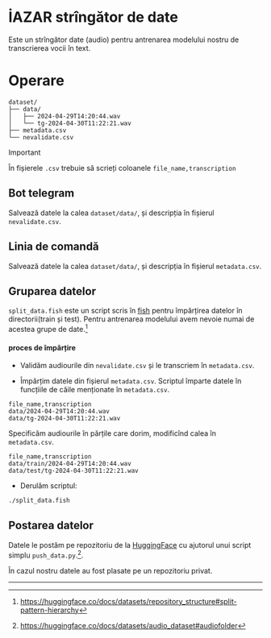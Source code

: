 # İAZAR strîngător de date

Este un strîngător date (audio) pentru antrenarea modelului nostru de transcrierea vocii în text.

# Operare


```
dataset/
├── data/
│   ├── 2024-04-29T14:20:44.wav
│   └── tg-2024-04-30T11:22:21.wav
├── metadata.csv
└── nevalidate.csv

```

> [!IMPORTANT]
>
> În fișierele `.csv` trebuie să scrieți coloanele `file_name,transcription`

## Bot telegram

Salvează datele la calea `dataset/data/`, și descripția în fișierul `nevalidate.csv`.

## Linia de comandă

Salvează datele la calea `dataset/data/`, și descripția în fișierul `metadata.csv`.

## Gruparea datelor

`split_data.fish` este un script scris în [fish](https://fishshell.com/) pentru împărțirea datelor în directorii(train și test).
Pentru antrenarea modelului avem nevoie numai de acestea grupe de date.[^hugging_split]

#### proces de împărțire

- Validăm audiourile din `nevalidate.csv` și le transcriem în `metadata.csv`.


- Împărțim datele din fișierul `metadata.csv`.
Scriptul împarte datele în funcțiile de căile menționate în `metadata.csv`.


```csv
file_name,transcription
data/2024-04-29T14:20:44.wav
data/tg-2024-04-30T11:22:21.wav
```
Specificăm audiourile în părțile care dorim, modificînd calea în `metadata.csv`.

```csv
file_name,transcription
data/train/2024-04-29T14:20:44.wav
data/test/tg-2024-04-30T11:22:21.wav

```

- Derulăm scriptul:

```sh
./split_data.fish
```

## Postarea datelor

Datele le postăm pe repozitoriu de la [HuggingFace](https://huggingface.co) cu
ajutorul unui script simplu `push_data.py`.[^hugging_audio_folder].

În cazul nostru datele au fost plasate pe un repozitoriu privat.

---
[^hugging_audio_folder]: https://huggingface.co/docs/datasets/audio_dataset#audiofolder
[^hugging_split]: https://huggingface.co/docs/datasets/repository_structure#split-pattern-hierarchy

